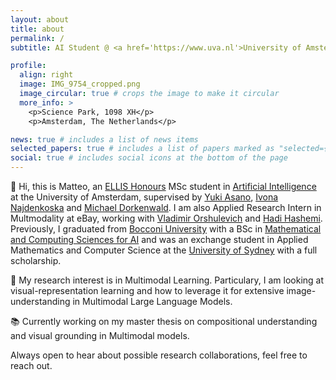 ```yaml
---
layout: about
title: about
permalink: /
subtitle: AI Student @ <a href='https://www.uva.nl'>University of Amsterdam</a>, Applied Research Intern @ <a href='https://www.ebay.com'>eBay</a>

profile:
  align: right
  image: IMG_9754_cropped.png
  image_circular: true # crops the image to make it circular
  more_info: >
    <p>Science Park, 1098 XH</p>
    <p>Amsterdam, The Netherlands</p>

news: true # includes a list of news items
selected_papers: true # includes a list of papers marked as "selected={true}"
social: true # includes social icons at the bottom of the page
---
```


<!-- 📌 Hi, this is Matteo, a MSc student in [Artificial Intelligence](https://www.uva.nl/shared-content/programmas/en/masters/artificial-intelligence/artificial-intelligence.html) at the University of Amsterdam and a Applied Scientist Working Student in Multmodality at eBay. Previously, I graduated from [Bocconi University](https://www.unibocconi.it/en) with Bachelor's of Science in [Mathematical and Computing Sciences for AI](https://www.unibocconi.eu/wps/wcm/connect/bocconi/sitopubblico_en/navigation+tree/home/programs/bachelor+of+science/mathematical+and+computing+sciences+for+artificial+intelligence/mathematical+and+computing+sciences+for+artificial+intelligence/). During this time, I was selected to participate in an exchange program at the [University of Sydney](https://www.sydney.edu.au) with a full scholarship, taking courses in Applied Mathematics and Computer Science.    -->

📌 Hi, this is Matteo, an [ELLIS Honours](https://ivi.fnwi.uva.nl/ellis/people/) MSc student in [Artificial Intelligence](https://www.uva.nl/shared-content/programmas/en/masters/artificial-intelligence/artificial-intelligence.html) at the University of Amsterdam, supervised by [Yuki Asano](https://yukimasano.github.io/), [Ivona Najdenkoska](https://ivonajdenkoska.github.io/) and [Michael Dorkenwald](https://mdorkenwald.com/). I am also Applied Research Intern in Multmodality at eBay, working with [Vladimir Orshulevich](https://www.linkedin.com/in/vladimir-orshulevich-289a7a170/) and [Hadi Hashemi](https://www.seyyedhadihashemi.com/). 
Previously, I graduated from [Bocconi University](https://www.unibocconi.it/en) with a BSc in [Mathematical and Computing Sciences for AI](https://www.unibocconi.eu/wps/wcm/connect/bocconi/sitopubblico_en/navigation+tree/home/programs/bachelor+of+science/mathematical+and+computing+sciences+for+artificial+intelligence/mathematical+and+computing+sciences+for+artificial+intelligence/) and was an exchange student in Applied Mathematics and Computer Science at the [University of Sydney](https://www.sydney.edu.au) with a full scholarship. 

💭 My research interest is in Multimodal Learning. Particulary, I am looking at visual-representation learning and how to leverage it for extensive image-understanding in Multimodal Large Language Models. 

📚 Currently working on my master thesis on compositional understanding and visual grounding in Multimodal models.

Always open to hear about possible research collaborations, feel free to reach out.


<!-- 
Write your biography here. Tell the world about yourself. Link to your favorite [subreddit](http://reddit.com). You can put a picture in, too. The code is already in, just name your picture `prof_pic.jpg` and put it in the `img/` folder.

Put your address / P.O. box / other info right below your picture. You can also disable any of these elements by editing `profile` property of the YAML header of your `_pages/about.md`. Edit `_bibliography/papers.bib` and Jekyll will render your [publications page](/al-folio/publications/) automatically.

Link to your social media connections, too. This theme is set up to use [Font Awesome icons](https://fontawesome.com/) and [Academicons](https://jpswalsh.github.io/academicons/), like the ones below. Add your Facebook, Twitter, LinkedIn, Google Scholar, or just disable all of them. -->
